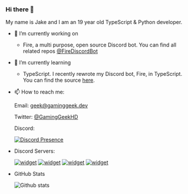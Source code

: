 ### Hi there 👋

My name is Jake and I am an 19 year old TypeScript & Python developer.

- 🔭 I’m currently working on
  * Fire, a multi purpose, open source Discord bot. You can find all related repos [@FireDiscordBot](https://github.com/FireDiscordBot)

- 🌱 I’m currently learning
  * TypeScript. I recently rewrote my Discord bot, Fire, in TypeScript. You can find the source [here](https://github.com/FireDiscordBot/bot).
  
- 📫 How to reach me:

  Email: geek@gaminggeek.dev
  
  Twitter: [@GamingGeekHD](https://twitter.com/gaminggeekhd)
  
  Discord:

  [![Discord Presence](https://lanyard-profile-readme.vercel.app/api/287698408855044097)](https://discord.com/users/287698408855044097)
  
- Discord Servers:
  
  [![widget](https://inv.wtf/widget/fire)](https://inv.wtf/fire)
  [![widget](https://inv.wtf/widget/statuspages)](https://inv.wtf/statuspages)
  [![widget](https://inv.wtf/widget/😳)](https://inv.wtf/😳)
  [![widget](https://inv.wtf/widget/🐵)](https://inv.wtf/🐵)
  
- GitHub Stats

  ![Github stats](https://github-readme-stats.vercel.app/api?username=GamingGeek&theme=blueberry&count_private=true&hide_border=true&line_height=25)
